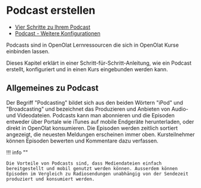 # Podcast erstellen

* [Vier Schritte zu Ihrem Podcast](../resource_podcast/Four_Steps_to_Your_Podcast.de.md)
* [Podcast - Weitere Konfigurationen](../learningresources/Podcast_Further_Configurations.de.md)

Podcasts sind in OpenOlat Lernressourcen die sich in OpenOlat Kurse einbinden lassen.

Dieses Kapitel erklärt in einer Schritt-für-Schritt-Anleitung, wie ein Podcast
erstellt, konfiguriert und in einen Kurs eingebunden werden kann.

## Allgemeines zu Podcast

Der Begriff "Podcasting" bildet sich aus den beiden Wörtern "iPod" und "Broadcasting" und bezeichnet das Produzieren und Anbieten von Audio- und Videodateien. Podcasts kann man abonnieren und die Episoden entweder über Portale wie iTunes auf mobile Endgeräte herunterladen, oder direkt in OpenOlat konsumieren. Die Episoden werden zeitlich sortiert angezeigt, die neuesten Meldungen erscheinen immer oben. Kursteilnehmer können Episoden bewerten und Kommentare dazu verfassen.

!!! info ""

    Die Vorteile von Podcasts sind, dass Mediendateien einfach bereitgestellt und mobil genutzt werden können. Ausserdem können Episoden im Vergleich zu Radiosendungen unabhängig von der Sendezeit produziert und konsumiert werden.
